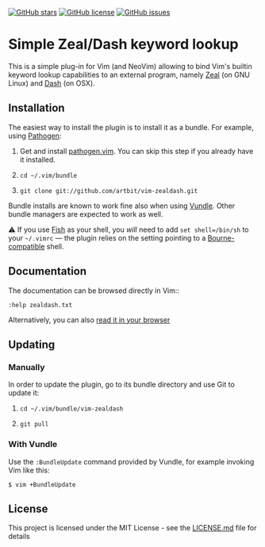 [![GitHub stars](https://img.shields.io/github/stars/ArtBIT/vim-zealdash.svg)](https://github.com/ArtBIT/vim-zealdash) [![GitHub license](https://img.shields.io/github/license/ArtBIT/vim-zealdash.svg)](https://github.com/ArtBIT/vim-zealdash) [![GitHub issues](https://img.shields.io/github/issues/ArtBIT/vim-zealdash.svg)](https://github.com/ArtBIT/vim-zealdash/issues)

# Simple Zeal/Dash keyword lookup

This is a simple plug-in for Vim (and NeoVim) allowing to bind Vim's
builtin keyword lookup capabilities to an external program, namely [Zeal](http://https://zealdocs.org/)
(on GNU Linux) and [Dash](https://kapeli.com/dash) (on OSX).


## Installation

The easiest way to install the plugin is to install it as a bundle.
For example, using [Pathogen](https://github.com/tpope/vim-pathogen):

1. Get and install [pathogen.vim](https://github.com/tpope/vim-pathogen). You can skip this step
   if you already have it installed.

2. `cd ~/.vim/bundle`

3. `git clone git://github.com/artbit/vim-zealdash.git`

Bundle installs are known to work fine also when using [Vundle](https://github.com/gmarik/vundle). Other
bundle managers are expected to work as well.

:warning: If you use [Fish](http://fishshell.com/) as your shell, you *will* need to add
   `set shell=/bin/sh` to your `~/.vimrc` — the plugin relies on the
   setting pointing to a [Bourne-compatible](https://en.wikipedia.org/wiki/Bourne_shell) shell.

## Documentation

The documentation can be browsed directly in Vim::

    :help zealdash.txt

Alternatively, you can also [read it in your browser](doc/zealdash.txt)


## Updating

### Manually

In order to update the plugin, go to its bundle directory and use
Git to update it:

1. `cd ~/.vim/bundle/vim-zealdash`

2. `git pull`


### With Vundle

Use the `:BundleUpdate` command provided by Vundle, for example invoking
Vim like this:

  `$ vim +BundleUpdate`

## License

This project is licensed under the MIT License - see the [LICENSE.md](LICENSE.md) file for details
